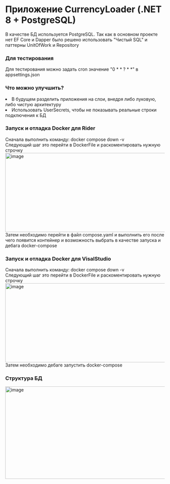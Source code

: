 <h1>Приложение CurrencyLoader (.NET 8 + PostgreSQL)</h1>

В качестве БД используется PostgreSQL. 
Так как в основном проекте нет EF Core и Dapper было решено использовать "Чистый SQL" и паттерны UnitOfWork и Repository

<h3>Для тестирования</h3>
Для тестирования можно задать cron значение  "0 * * ? * *" в appsettings.json 

<h3>Что можно улучшить?</h3>

<li>В будущем разделить приложения на слои, внедря либо луковую, либо чистую архитектуру</li>
<li>Использовать UserSecrets, чтобы не показывать реальные строки подключения к БД</li>

<h3>Запуск и отладка Docker для Rider</h3>
<div>Сначала выполнить команду: docker compose down -v </div>
<div>Следующий шаг это перейти в DockerFile и раскоментировать нужную строчку </div>
<img width="716" height="249" alt="image" src="https://github.com/user-attachments/assets/7fa35453-6843-4aa4-a152-8e05b8bc8851" />
<div>Затем необходимо перейти в файл compose.yaml и выполнить его после чего появится контейнер и возможность выбрать в качестве запуска и дебага docker-compose</div>

<h3>Запуск и отладка Docker для VisalStudio</h3>
<div>Сначала выполнить команду: docker compose down -v </div>
<div>Следующий шаг это перейти в DockerFile и раскоментировать нужную строчку </div>
<img width="716" height="249" alt="image" src="https://github.com/user-attachments/assets/7fa35453-6843-4aa4-a152-8e05b8bc8851" />
<div>Затем необходимо дебаге запустить docker-compose</div>

<h3>Структура БД</h3>
<img width="612" height="291" alt="image" src="https://github.com/user-attachments/assets/7659b9a7-20b9-47dc-adf9-fec3673dbeeb" />
